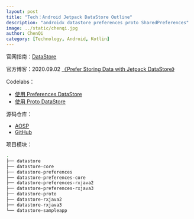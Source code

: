 ```yaml
---
layout: post
title: "Tech：Android Jetpack DataStore Outline"
description: "androidx datastore preferences proto SharedPreferences"
image: ../static/chenqi.jpg
author: ChenQi
category: [Technology, Android, Kotlin]
---
```


官网指南：[DataStore](https://developer.android.google.cn/topic/libraries/architecture/datastore?hl=zh_cn)

官方博客：2020.09.02 [《Prefer Storing Data with Jetpack DataStore》](https://android-developers.googleblog.com/2020/09/prefer-storing-data-with-jetpack.html)

Codelabs：

+ [使用 Preferences DataStore](https://developer.android.google.cn/codelabs/android-preferences-datastore/index.lab?hl=zh_cn#0)
+ [使用 Proto DataStore](https://developer.android.google.cn/codelabs/android-proto-datastore/index.lab?hl=zh_cn#0)

源码仓库：

+ [AOSP](https://android.googlesource.com/platform/frameworks/support/+/refs/heads/androidx-main/datastore/)
+ [GitHub](https://github.com/androidx/androidx/tree/androidx-main/datastore)

项目模块：

```bash
.
├── datastore
├── datastore-core
├── datastore-preferences
├── datastore-preferences-core
├── datastore-preferences-rxjava2
├── datastore-preferences-rxjava3
├── datastore-proto
├── datastore-rxjava2
├── datastore-rxjava3
└── datastore-sampleapp
```
